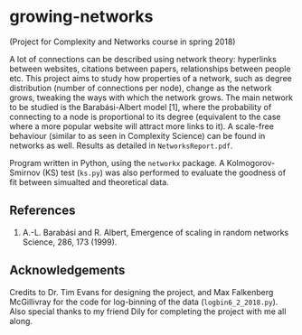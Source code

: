 # growing-networks
(Project for Complexity and Networks course in spring 2018)

A lot of connections can be described using network theory: hyperlinks between websites, citations between papers, relationships between people etc. This project aims to study how properties of a network, such as degree distribution (number of connections per node), change as the network grows, tweaking the ways with which the network grows. The main network to be studied is the Barabási-Albert model [1], where the probability of connecting to a node is proportional to its degree (equivalent to the case where a more popular website will attract more links to it). A scale-free behaviour (similar to as seen in Complexity Science) can be found in networks as well. Results as detailed in ```NetworksReport.pdf```.

Program written in Python, using the ```networkx``` package. A Kolmogorov-Smirnov (KS) test (```ks.py```) was also performed to evaluate the goodness of fit between simualted and theoretical data.

## References
1. A.-L. Barabási and R. Albert, Emergence of scaling in random networks Science, 286, 173 (1999).

## Acknowledgements
Credits to Dr. Tim Evans for designing the project, and Max Falkenberg McGillivray for the code for log-binning of the data (```logbin6_2_2018.py```).  Also special thanks to my friend Dily for completing the project with me all along.
